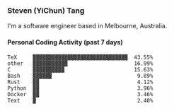 ### Steven (YiChun) Tang

I'm a software engineer based in Melbourne, Australia.

#### Personal Coding Activity (past 7 days)
```
TeX     ▓▓▓▓▓▓▓▓▓▓▓▓▓▓▓▓▓▓▓▓▓▓▓▓▓▓▓▓▓▓  43.55%
other   ▓▓▓▓▓▓▓▓▓▓▓                     16.99%
C       ▓▓▓▓▓▓▓▓▓▓                      15.63%
Bash    ▓▓▓▓▓▓                           9.89%
Rust    ▓▓                               4.12%
Python  ▓▓                               3.96%
Docker  ▓▓                               3.46%
Text    ▓                                2.40%
```
